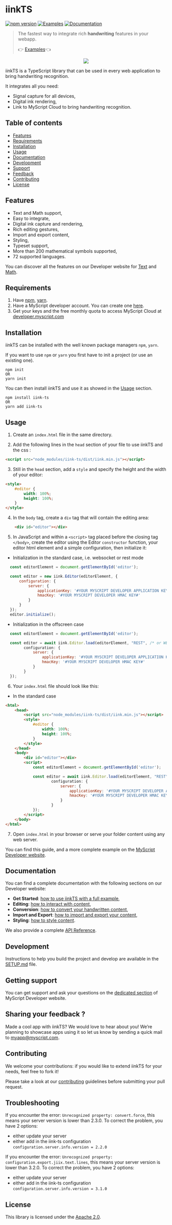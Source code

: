 # iinkTS

[![npm version](https://badge.fury.io/js/iink-ts.svg)](https://badge.fury.io/js/iink-ts)
[![Examples](https://img.shields.io/badge/Link%20to-examples-blue.svg)](https://myscript.github.io/iinkTS/examples/)
[![Documentation](https://img.shields.io/badge/Link%20to-documentation-green.svg)](https://developer.myscript.com/docs/interactive-ink/latest/web/iinkts/)


> The fastest way to integrate rich **handwriting** features in your webapp.
>
> :point_right: [Examples](https://myscript.github.io/iinkTS/examples/):point_left:

<div align="center">
  <img src="https://raw.githubusercontent.com/MyScript/iinkTS/master/preview.gif">
</div>

iinkTS is a TypeScript library that can be used in every web application to bring handwriting recognition.

It integrates all you need:

* Signal capture for all devices,
* Digital ink rendering,
* Link to MyScript Cloud to bring handwriting recognition.


## Table of contents
* [Features](#features)
* [Requirements](#requirements)
* [Installation](#installation)
* [Usage](#usage)
* [Documentation](#documentation)
* [Development](#development)
* [Support](#getting-support )
* [Feedback](#sharing-your-feedback)
* [Contributing](#contributing)
* [License](#license)

## Features

* Text and Math support,
* Easy to integrate,
* Digital ink capture and rendering,
* Rich editing gestures,
* Import and export content,
* Styling,
* Typeset support,
* More than 200 mathematical symbols supported,
* 72 supported languages.

You can discover all the features on our Developer website for [Text](https://developer.myscript.com/features/text) and [Math](https://developer.myscript.com/features/math).

## Requirements

1. Have [npm](https://www.npmjs.com/get-npm), [yarn](https://yarnpkg.com/en/docs/install).
2. Have a MyScript developer account. You can create one [here](https://developer.myscript.com/support/account/registering-myscript-cloud/).
3. Get your keys and the free monthly quota to access MyScript Cloud at [developer.myscript.com](https://developer.myscript.com/getting-started/web)

## Installation

iinkTS can be installed with the well known package managers `npm`, `yarn`.

If you want to use `npm` or `yarn` you first have to init a project (or use an existing one).

```shell
npm init
OR
yarn init
```

You can then install iinkTS and use it as showed in the [Usage](#usage) section.

```shell
npm install iink-ts
OR
yarn add iink-ts
```

## Usage

1. Create an `index.html` file in the same directory.

2. Add the following lines in the `head` section of your file to use iinkTS and the css :
```html
<script src="node_modules/iink-ts/dist/iink.min.js"></script>
```

3. Still in the `head` section, add a `style` and specify the height and the width of your editor:
```html
<style>
    #editor {
        width: 100%;
        height: 100%;
    }
</style>
```

4. In the `body` tag, create a `div` tag that will contain the editing area:
```html
    <div id="editor"></div>
```

5. In JavaScript and within a `<script>` tag placed before the closing tag `</body>`, create the editor using the Editor `constructor` function, your editor html element and a simple configuration, then initialize it:
* Initialization in the standard case, i.e. websocket or rest mode
```javascript
  const editorElement = document.getElementById('editor');

  const editor = new iink.Editor(editorElement, {
      configuration: {
          server: {
              applicationKey: '#YOUR MYSCRIPT DEVELOPER APPLICATION KEY#',
              hmacKey: '#YOUR MYSCRIPT DEVELOPER HMAC KEY#'
          }
      }
  });
  editor.initialize();
```
* Initialization in the offscreen case
```javascript
  const editorElement = document.getElementById('editor');

  const editor = await iink.Editor.load(editorElement, "REST", /* or WEBSOCKET or OFFSCREEN */
        configuration: {
            server: {
                applicationKey: '#YOUR MYSCRIPT DEVELOPER APPLICATION KEY#',
                hmacKey: '#YOUR MYSCRIPT DEVELOPER HMAC KEY#'
            }
        }
  });
```

6. Your `index.html` file should look like this:
* In the standard case
```html
<html>
    <head>
        <script src="node_modules/iink-ts/dist/iink.min.js"></script>
        <style>
            #editor {
                width: 100%;
                height: 100%;
            }
        </style>
    </head>
    <body>
        <div id="editor"></div>
        <script>
            const editorElement = document.getElementById('editor');

            const editor = await iink.Editor.load(editorElement, "REST", /* or WEBSOCKET or OFFSCREEN */
                    configuration: {
                        server: {
                            applicationKey: '#YOUR MYSCRIPT DEVELOPER APPLICATION KEY#',
                            hmacKey: '#YOUR MYSCRIPT DEVELOPER HMAC KEY#'
                        }
                    }
            });
        </script>
    </body>
</html>
```

7. Open `index.html` in your browser or serve your folder content using any web server.

You can find this guide, and a more complete example on the [MyScript Developer website](https://developer.myscript.com/docs/interactive-ink/latest/web/iinkts/).

## Documentation

You can find a complete documentation with the following sections on our Developer website:

* **Get Started**: [how to use iinkTS with a full example](https://developer.myscript.com/docs/interactive-ink/latest/web/iinkts/get-started/),
* **Editing**: [how to interact with content](https://developer.myscript.com/docs/interactive-ink/latest/web/iinkts/editing/),
* **Conversion**: [how to convert your handwritten content](https://developer.myscript.com/docs/interactive-ink/latest/web/iinkts/conversion/),
* **Import and Export**: [how to import and export your content](https://developer.myscript.com/docs/interactive-ink/latest/web/iinkts/import-and-export/),
* **Styling**: [how to style content](https://developer.myscript.com/docs/interactive-ink/latest/web/iinkts/styling/).

We also provide a complete [API Reference](https://myscript.github.io/iinkTS/docs/).

## Development

Instructions to help you build the project and develop are available in the [SETUP.md](./SETUP.md) file.


## Getting support

You can get support and ask your questions on the [dedicated section](https://developer-support.myscript.com/support/discussions/forums/16000096760) of MyScript Developer website.

## Sharing your feedback ?

Made a cool app with iinkTS? We would love to hear about you!
We’re planning to showcase apps using it so let us know by sending a quick mail to [myapp@myscript.com](mailto://myapp@myscript.com).

## Contributing

We welcome your contributions: if you would like to extend iinkTS for your needs, feel free to fork it!

Please take a look at our [contributing](./CONTRIBUTING.md) guidelines before submitting your pull request.

## Troubleshooting
If you encounter the error: `Unrecognized property: convert.force`, this means your server version is lower than 2.3.0.
To correct the problem, you have 2 options:
- either update your server
- either add in the iink-ts configuration `configuration.server.info.version = 2.2.0`

If you encounter the error: `Unrecognized property: configuration.export.jiix.text.lines`, this means your server version is lower than 3.2.0.
To correct the problem, you have 2 options:
- either update your server
- either add in the iink-ts configuration `configuration.server.info.version = 3.1.0`

## License
This library is licensed under the [Apache 2.0](http://opensource.org/licenses/Apache-2.0).
